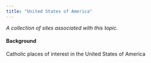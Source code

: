 ```yaml
---
title: "United States of America"
---
```



*A collection of sites associated with this topic.*

#### Background

Catholic places of interest in the United States of America


